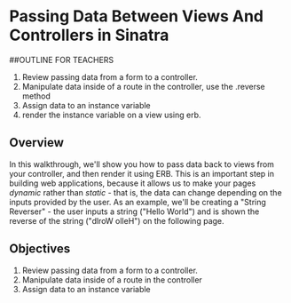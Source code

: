 

# Passing Data Between Views And Controllers in Sinatra

##OUTLINE FOR TEACHERS
1. Review passing data from a form to a controller.
2. Manipulate data inside of a route in the controller, use the .reverse method
3. Assign data to an instance variable
4. render the instance variable on a view using erb.


## Overview

In this walkthrough, we'll show you how to pass data back to views from your controller, and then render it using ERB. This is an important step in building web applications, because it allows us to make your pages *dynamic* rather than *static* - that is, the data can change depending on the inputs provided by the user. As an example, we'll be creating a "String Reverser" - the user inputs a string ("Hello World") and is shown the reverse of the string ("dlroW olleH") on the following page.

## Objectives
1. Review passing data from a form to a controller.
2. Manipulate data inside of a route in the controller
3. Assign data to an instance variable

